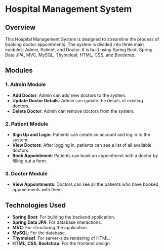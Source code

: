 # Hospital Management System

## Overview
This Hospital Management System is designed to streamline the process of booking doctor appointments. The system is divided into three main modules: Admin, Patient, and Doctor. It is built using Spring Boot, Spring Data JPA, MVC, MySQL, Thymeleaf, HTML, CSS, and Bootstrap.

## Modules

### 1. Admin Module
- **Add Doctor**: Admin can add new doctors to the system.
- **Update Doctor Details**: Admin can update the details of existing doctors.
- **Delete Doctor**: Admin can remove doctors from the system.

### 2. Patient Module
- **Sign Up and Login**: Patients can create an account and log in to the system.
- **View Doctors**: After logging in, patients can see a list of all available doctors.
- **Book Appointment**: Patients can book an appointment with a doctor by filling out a form.

### 3. Doctor Module
- **View Appointments**: Doctors can see all the patients who have booked appointments with them.

## Technologies Used
- **Spring Boot**: For building the backend application.
- **Spring Data JPA**: For database interactions.
- **MVC**: For structuring the application.
- **MySQL**: For the database.
- **Thymeleaf**: For server-side rendering of HTML.
- **HTML, CSS, Bootstrap**: For the frontend design.


